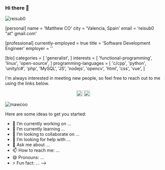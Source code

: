 ### Hi there 👋


<!-- ![visitors](https://visitor-badge.glitch.me/badge?page_id=mawcoo-25.mawcoo-25) <br>-->
<!-- [![HitCount](http://hits.dwyl.com/ayushkumar-25/ayushkumar-25/ayushkumar-25.svg)](http://hits.dwyl.com/ayushkumar-25/ayushkumar-25/ayushkumar-25) -->


<!--![visitors](https://visitor-badge.glitch.me/badge?page_id=mawcoo-25.mawcoo-25)
[![HitCount](http://hits.dwyl.com/mawcoo-25/mawcoo-25/mawcoo-25.svg)](http://hits.dwyl.com/mawcoo-25/mawcoo-25/mawcoo-25) <br>-->

<!--
**mawcoo/mawcoo** is a ✨ _special_ ✨ repository because its `README.md` (this file) appears on your GitHub profile.-->
<p align="left">
  <img src="https://komarev.com/ghpvc/?username=reisub0" alt="reisub0" />
</p>

[personal]
name = 'Matthew CO'
city = 'Valencia, Spain'
email = 'reisub0 "at" gmail.com'

[professional]
currently-employed = true
title = 'Software Development Engineer'
employer = ''

[bio]
categories = [
  'generalist',
]
interests = [
  'functional-programming',
  'linux',
  'open-source',
]
programming-languages = [
  'c/cpp',
  'python',
  'unity/c#',
  'php',
  'MySQL',
  'JS',
  'nodejs',
  'opencv',
  'html',
  'css',
  'vue',
]

I'm always interested in meeting new people, so feel free to reach out to me using the links below.


<p align="center">
  <a href="mailto:mawco.upv@gmail.com"><img src="https://image.flaticon.com/icons/svg/725/725643.svg" height="20" width="20" /></a>
  <a href="https://linkedin.com/in/matthew-c-o-b19316142"><img src="https://cdn.jsdelivr.net/npm/simple-icons@3.0.1/icons/linkedin.svg" height="20"     width="20" /></a>
</p>

<p align="left">
  <img src="https://github-readme-stats.vercel.app/api?username=mawcoo&show_icons=true" alt="mawcoo" /> 

</p>
<p align="left"> </p>

Here are some ideas to get you started:

- 🔭 I’m currently working on ...
- 🌱 I’m currently learning ...
- 👯 I’m looking to collaborate on ...
- 🤔 I’m looking for help with ...
- 💬 Ask me about ...
- 📫 How to reach me: ...
- 😄 Pronouns: ...
- ⚡ Fun fact: ...
-->
